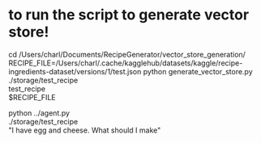 # to run the script to generate vector store!
cd /Users/charl/Documents/RecipeGenerator/vector_store_generation/
RECIPE_FILE=/Users/charl/.cache/kagglehub/datasets/kaggle/recipe-ingredients-dataset/versions/1/test.json
python generate_vector_store.py \
    ./storage/test_recipe \
    test_recipe \
    $RECIPE_FILE 

python ../agent.py \
    ./storage/test_recipe \
    "I have egg and cheese. What should I make"